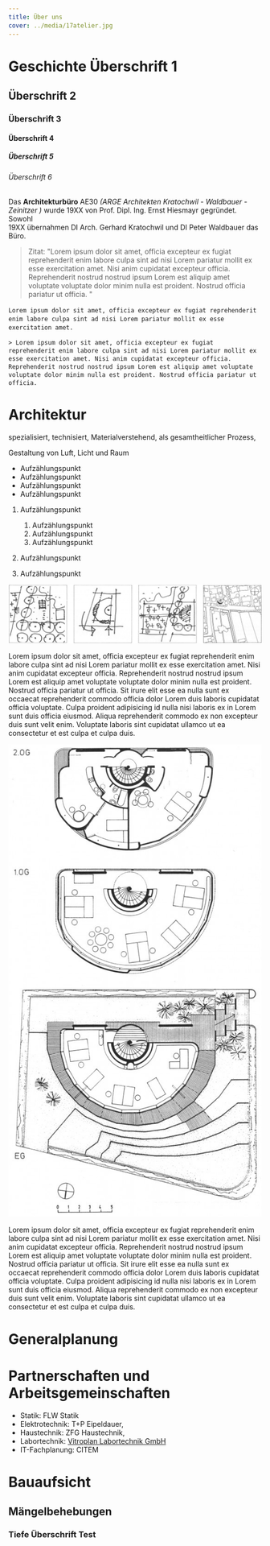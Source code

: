 ```yaml
---
title: Über uns
cover: ../media/17atelier.jpg
---
```

# Geschichte Überschrift 1

## Überschrift 2

### Überschrift 3

#### Überschrift 4

##### Überschrift 5

###### Überschrift 6

Das **Architekturbüro** AE30 *(ARGE Architekten Kratochwil - Waldbauer - Zeinitzer )* wurde 19XX von Prof. Dipl. Ing. Ernst Hiesmayr gegründet. Sowohl\
19XX übernahmen DI Arch. Gerhard Kratochwil und DI Peter Waldbauer das Büro. 

> Zitat: "Lorem ipsum dolor sit amet, officia excepteur ex fugiat reprehenderit enim labore culpa sint ad nisi Lorem pariatur mollit ex esse exercitation amet. Nisi anim cupidatat excepteur officia. Reprehenderit nostrud nostrud ipsum Lorem est aliquip amet voluptate voluptate dolor minim nulla est proident. Nostrud officia pariatur ut officia. "

`Lorem ipsum dolor sit amet, officia excepteur ex fugiat reprehenderit enim labore culpa sint ad nisi Lorem pariatur mollit ex esse exercitation amet.`

```
> Lorem ipsum dolor sit amet, officia excepteur ex fugiat reprehenderit enim labore culpa sint ad nisi Lorem pariatur mollit ex esse exercitation amet. Nisi anim cupidatat excepteur officia. Reprehenderit nostrud nostrud ipsum Lorem est aliquip amet voluptate voluptate dolor minim nulla est proident. Nostrud officia pariatur ut officia. 
```

# Architektur

spezialisiert, technisiert, Materialverstehend, als gesamtheitlicher Prozess, 

Gestaltung von Luft, Licht und Raum

* Aufzählungspunkt 
* Aufzählungspunkt
* Aufzählungspunkt
* Aufzählungspunkt

1. Aufzählungspunkt

   1. Aufzählungspunkt
   2. Aufzählungspunkt
   3. Aufzählungspunkt
2. Aufzählungspunkt
3. Aufzählungspunkt

![test](../media/12.jpg "test")

Lorem ipsum dolor sit amet, officia excepteur ex fugiat reprehenderit enim labore culpa sint ad nisi Lorem pariatur mollit ex esse exercitation amet. Nisi anim cupidatat excepteur officia. Reprehenderit nostrud nostrud ipsum Lorem est aliquip amet voluptate voluptate dolor minim nulla est proident. Nostrud officia pariatur ut officia. Sit irure elit esse ea nulla sunt ex occaecat reprehenderit commodo officia dolor Lorem duis laboris cupidatat officia voluptate. Culpa proident adipisicing id nulla nisi laboris ex in Lorem sunt duis officia eiusmod. Aliqua reprehenderit commodo ex non excepteur duis sunt velit enim. Voluptate laboris sint cupidatat ullamco ut ea consectetur et est culpa et culpa duis.

![test 2 bild alt](../media/20.jpg "test 2 titel")

Lorem ipsum dolor sit amet, officia excepteur ex fugiat reprehenderit enim labore culpa sint ad nisi Lorem pariatur mollit ex esse exercitation amet. Nisi anim cupidatat excepteur officia. Reprehenderit nostrud nostrud ipsum Lorem est aliquip amet voluptate voluptate dolor minim nulla est proident. Nostrud officia pariatur ut officia. Sit irure elit esse ea nulla sunt ex occaecat reprehenderit commodo officia dolor Lorem duis laboris cupidatat officia voluptate. Culpa proident adipisicing id nulla nisi laboris ex in Lorem sunt duis officia eiusmod. Aliqua reprehenderit commodo ex non excepteur duis sunt velit enim. Voluptate laboris sint cupidatat ullamco ut ea consectetur et est culpa et culpa duis.

# Generalplanung

# Partnerschaften und Arbeitsgemeinschaften

* Statik: FLW Statik
* Elektrotechnik: T+P Eipeldauer, 
* Haustechnik: ZFG Haustechnik, 
* Labortechnik: [Vitroplan Labortechnik GmbH](http://www.vitroplan.at/) 
* IT-Fachplanung: CITEM 

# Bauaufsicht

## Mängelbehebungen

### Tiefe Überschrift Test

